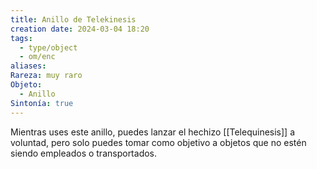 ```yaml
---
title: Anillo de Telekinesis
creation date: 2024-03-04 18:20
tags:
  - type/object
  - om/enc
aliases: 
Rareza: muy raro
Objeto:
  - Anillo
Sintonía: true
---
```

Mientras uses este anillo, puedes lanzar el hechizo [[Telequinesis]] a voluntad, pero solo puedes tomar como objetivo a objetos que no estén siendo empleados o transportados.